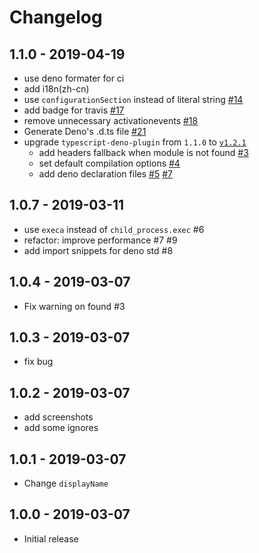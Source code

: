# Changelog

## 1.1.0 - 2019-04-19

- use deno formater for ci
- add i18n(zh-cn)
- use `configurationSection` instead of literal string [#14](https://github.com/justjavac/vscode-deno/pull/14)
- add badge for travis [#17](https://github.com/justjavac/vscode-deno/pull/17)
- remove unnecessary activationevents [#18](https://github.com/justjavac/vscode-deno/pull/18)
- Generate Deno's .d.ts file [#21](https://github.com/justjavac/vscode-deno/pull/21)
- upgrade `typescript-deno-plugin` from `1.1.0` to [`v1.2.1`](https://github.com/justjavac/typescript-deno-plugin/blob/master/CHANGELOG.md#121---2019-04-19)
  - add headers fallback when module is not found [#3](https://github.com/justjavac/typescript-deno-plugin/pull/3)
  - set default compilation options [#4](https://github.com/justjavac/typescript-deno-plugin/pull/4)
  - add deno declaration files [#5](https://github.com/justjavac/typescript-deno-plugin/pull/5) [#7](https://github.com/justjavac/typescript-deno-plugin/pull/7)

## 1.0.7 - 2019-03-11

- use `execa` instead of `child_process.exec` #6
- refactor: improve performance #7 #9
- add import snippets for deno std #8

## 1.0.4 - 2019-03-07

- Fix warning on found #3

## 1.0.3 - 2019-03-07

- fix bug

## 1.0.2 - 2019-03-07

- add screenshots
- add some ignores

## 1.0.1 - 2019-03-07

- Change `displayName`

## 1.0.0 - 2019-03-07

- Initial release
